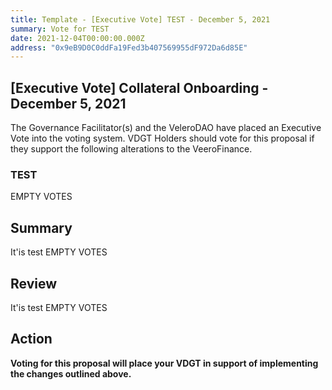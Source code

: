 ```yaml
---
title: Template - [Executive Vote] TEST - December 5, 2021
summary: Vote for TEST
date: 2021-12-04T00:00:00.000Z
address: "0x9eB9D0C0ddFa19Fed3b407569955dF972Da6d85E"
---
```

## [Executive Vote] Collateral Onboarding - December 5, 2021

The Governance Facilitator(s) and the VeleroDAO have placed an Executive Vote into the voting system. VDGT Holders should vote for this proposal if they support the following alterations to the VeeroFinance.

### TEST

EMPTY VOTES

## Summary

It'is test
EMPTY VOTES
## Review

It'is test
EMPTY VOTES
## Action

**Voting for this proposal will place your VDGT in support of implementing the changes outlined above.**
